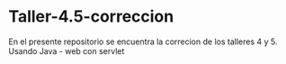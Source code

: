 # Taller-4.5-correccion

En el presente repositorio se encuentra la correcion de los talleres 4 y 5. Usando Java - web con servlet
